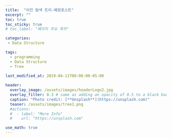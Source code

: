 ```yaml
---
title:  "이진 탐색 트리-예정포스트"
excerpt: ""
toc: true
toc_sticky: true
# toc_label: "페이지 주요 목차"

categories:
 - Data Structure

tags:
  - programming
  - Data Structure
  - Tree
  
last_modified_at: 2019-04-11T08:06:00-05:00

header:
  overlay_image: /assets/images/headerLogo2.jpg
  overlay_filter: 0.3 # same as adding an opacity of 0.5 to a black background
  caption: "Photo credit: [**Unsplash**](https://unsplash.com)"
  teaser: /assets/images/tree1.png
  #actions:
  #  - label: "More Info"
  #    url: "https://unsplash.com"

use_math: true
---
```



